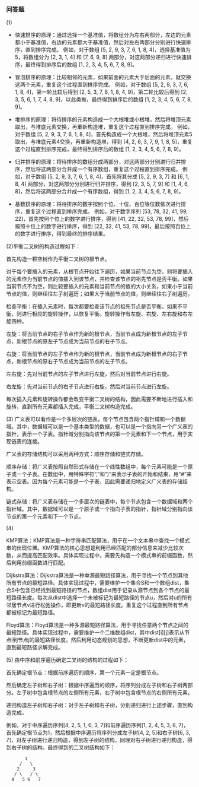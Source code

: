 ### 问答题
(1) 
- 快速排序的原理：通过选择一个基准值，将数组分为左右两部分，左边的元素都小于基准值，右边的元素都大于基准值，然后对左右两部分分别进行快速排序，直到排序完成。
例如，对于数组 [5, 2, 9, 3, 7, 6, 1, 8, 4]，选择基准值为5，将数组分为 [2, 3, 1, 4] 和 [7, 6, 9, 8] 两部分，对这两部分递归进行快速排序，最终得到排序后的数组 [1, 2, 3, 4, 5, 6, 7, 8, 9]。

- 冒泡排序的原理：比较相邻的元素，如果前面的元素大于后面的元素，就交换这两个元素，重复这个过程直到排序完成。
例如，对于数组 [5, 2, 9, 3, 7, 6, 1, 8, 4]，第一轮比较后得到 [2, 5, 3, 7, 6, 1, 8, 4, 9]，第二轮比较后得到 [2, 3, 5, 6, 1, 7, 4, 8, 9]，以此类推，最终得到排序后的数组 [1, 2, 3, 4, 5, 6, 7, 8, 9]。

- 堆排序的原理：将待排序的元素构造成一个大根堆或小根堆，然后将堆顶元素取出，与堆底元素交换，再重新构造堆，重复这个过程直到排序完成。
例如，对于数组 [5, 2, 9, 3, 7, 6, 1, 8, 4]，首先构造成一个大根堆，然后将堆顶元素5取出，与堆底元素4交换，再重新构造堆，得到 [4, 2, 6, 3, 7, 9, 1, 8, 5]，重复这个过程直到排序完成，最终得到排序后的数组 [1, 2, 3, 4, 5, 6, 7, 8, 9]。

- 归并排序的原理：将待排序的数组分成两部分，对这两部分分别进行归并排序，然后将这两部分合并成一个有序数组，重复这个过程直到排序完成。
例如，对于数组 [5, 2, 9, 3, 7, 6, 1, 8, 4]，首先将其分成 [5, 2, 9, 3, 7] 和 [6, 1, 8, 4] 两部分，对这两部分分别进行归并排序，得到 [2, 3, 5, 7, 9] 和 [1, 4, 6, 8]，然后将这两部分合并成一个有序数组，得到 [1, 2, 3, 4, 5, 6, 7, 8, 9]。

- 基数排序的原理：将待排序的数字按照个位、十位、百位等位数依次进行排序，重复这个过程直到排序完成。
例如，对于数字序列 [53, 78, 32, 41, 99, 22]，首先按照个位上的数字进行排序，得到 [41, 22, 32, 53, 78, 99]，然后按照十位上的数字进行排序，得到 [22, 32, 41, 53, 78, 99]，最后按照百位上的数字进行排序，得到最终的排序结果。

(2)平衡二叉树的构造过程如下：

首先构造一颗空树作为平衡二叉树的根节点。

对于每个要插入的元素，从根节点开始往下遍历，如果当前节点为空，则将要插入的元素作为当前节点的值插入到该节点，并检查该节点的祖先节点是否平衡。如果当前节点不为空，则比较要插入的元素和当前节点的值的大小关系，如果小于当前节点的值，则继续往左子树遍历；如果大于当前节点的值，则继续往右子树遍历。

检查平衡：在插入元素时，每次都要检查该节点的祖先节点是否平衡。如果不平衡，则进行相应的旋转操作，以恢复平衡。旋转操作有左旋、右旋、左右旋和右左旋四种。

左旋：将当前节点的右子节点作为新的根节点，当前节点成为新根节点的左子节点，新根节点的原左子节点成为当前节点的右子节点。

右旋：将当前节点的左子节点作为新的根节点，当前节点成为新根节点的右子节点，新根节点的原右子节点成为当前节点的左子节点。

左右旋：先对当前节点的左子节点进行左旋，然后对当前节点进行右旋。

右左旋：先对当前节点的右子节点进行右旋，然后对当前节点进行左旋。

每次插入元素和旋转操作都会改变平衡二叉树的结构，因此需要不断地进行插入和旋转，直到所有元素都插入完成，平衡二叉树构造完成。

(3) 广义表可以看作是一个多层次的链表，每个节点包含两个指针域和一个数据域。其中，数据域可以是一个基本类型的数据，也可以是一个指向另一个广义表的指针，表示一个子表。指针域分别指向该节点的第一个元素和下一个节点，用于实现链表的连接。

广义表的存储结构可以采用两种方式：顺序存储和链式存储。

顺序存储：将广义表按照自然形式存储在一个线性数组中，每个元素可能是一个原子或一个子表。在数组中，用特殊字符“,”和“)”来表示子表的开始和结束，用“#”来表示空表。因为每个元素可能是一个子表，因此需要递归地定义广义表的存储结构。

链式存储：将广义表存储在一个多层次的链表中，每个节点包含一个数据域和两个指针域。其中，数据域可以是一个原子或一个指向子表的指针，指针域分别指向该节点的第一个元素和下一个节点。

(4) 

KMP算法：KMP算法是一种字符串匹配算法，用于在一个文本串中查找一个模式串的出现位置。KMP算法的核心思想是利用已经匹配的部分信息来减少比较次数，从而提高匹配效率。具体实现过程中，需要先构造一个模式串的前缀函数，然后利用前缀函数进行匹配。

Dijkstra算法：Dijkstra算法是一种单源最短路径算法，用于寻找一个节点到其他所有节点的最短路径。具体实现过程中，需要维护一个集合S和一个数组dist，集合S中包含已经找到最短路径的节点，数组dist用于记录从源节点到各个节点的最短路径长度。每次从dist中选择一个未被标记为最短路径的节点u，然后对u的所有邻居节点v进行松弛操作，即更新v的最短路径长度。重复这个过程直到所有节点都被标记为最短路径。

Floyd算法：Floyd算法是一种多源最短路径算法，用于寻找任意两个节点之间的最短路径。具体实现过程中，需要维护一个二维数组dist，其中dist[i][j]表示从节点i到节点j的最短路径长度。然后利用动态规划的思想，不断更新dist中的元素，直到最短路径求解完成。

(5) 由中序和前序遍历确定二叉树的结构的过程如下：

首先确定根节点：根据前序遍历的顺序，第一个元素一定是根节点。

然后确定左子树和右子树：根据中序遍历的顺序，将序列分成左子树和右子树两部分。左子树中包含根节点的左侧所有元素，右子树中包含根节点的右侧所有元素。

递归构造左子树和右子树：对于左子树和右子树，分别递归进行上述步骤，直到构造完成。

例如，对于中序遍历序列[4, 2, 5, 1, 6, 3, 7]和前序遍历序列[1, 2, 4, 5, 3, 6, 7]，首先确定根节点为1，然后根据中序遍历将序列分成左子树[4, 2, 5]和右子树[6, 3, 7]，对左子树进行递归构造，得到左子树的结构，同理对右子树进行递归构造，得到右子树的结构。最终得到的二叉树结构如下：

```
       1
     /   \
    2     3
   / \   / \
  4   5 6   7
```